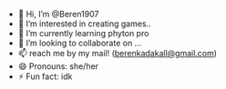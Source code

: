 - 👋 Hi, I’m @Beren1907
- 👀 I’m interested in creating games..
- 🌱 I’m currently learning phyton pro
- 💞️ I’m looking to collaborate on ...
- 📫 reach me by my mail! (berenkadakall@gmail.com)
- 😄 Pronouns: she/her
- ⚡ Fun fact: idk

<!---
Beren1907/Beren1907 is a ✨ special ✨ repository because its `README.md` (this file) appears on your GitHub profile.
You can click the Preview link to take a look at your changes.
--->
